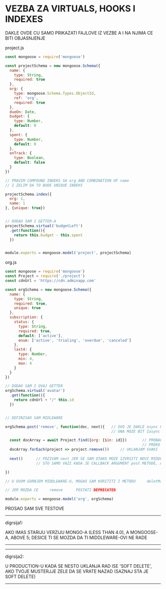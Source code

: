 # VEZBA ZA VIRTUALS, HOOKS I INDEXES

DAKLE OVDE CU SAMO PRIKAZATI FAJLOVE IZ VEZBE A I NA NJIMA CE BITI OBJASNJENJE

project.js

```javascript
const mongoose = require('mongoose')

const projectSchema = new mongoose.Schema({
  name: {
    type: String,
    required: true
  },
  org: {
    type: mongoose.Schema.Types.ObjectId,
    ref: 'org',
    required: true
  },
  dueOn: Date,
  budget: {
    type: Number,
    default: 0
  },
  spent: {
    type: Number,
    default: 0
  },
  onTrack: {
    type: Boolean,
    default: false
  }
})

// PRAVIM COMPOUND INDEKS SA org AND COMBINATION OF name
// I ZELIM DA TO BUDE UNIQUE INDEKS

projectSchema.index({
  org: 1,
  name: 1
}, {unique: true})


// DODAO SAM I GETTER-A
projectSchema.virtual('budgetLeft')
  .get(function(){
    return this.budget - this.spent
  })


module.exports = mongoose.model('project', projectSchema)

```

org.js

```javascript
const mongoose = require('mongoose')
const Project = require('./project')
const cdnUrl = 'https://cdn.adminapp.com'

const orgSchema = new mongoose.Schema({
  name: {
    type: String,
    required: true,
    unique: true
  },
  subscription: {
    status: {
      type: String,
      required: true,
      default: ['active'],
      enum: ['active', 'trialing', 'overdue', 'canceled']
    },
    last4: {
      type: Number,
      min: 4,
      max: 4
    }
  }
})

// DODAO SAM I OVAJ GETTER
orgSchema.virtual('avatar')
  .get(function(){
    return cdnUrl + "/" this.id
  })


// DEFINISAO SAM MIDLEWARE

orgSchema.post('remove', function(doc, next){   // OVO JE DAKLE async FUNKCIJA
                                                // ONA MOZE BIT Iasync FUNKCIJA, BITNO JE SAM ODA NE BUDE ARROW

  const docArray = await Project.find({org: {$in: id}})       // PRONALAZIM SVAKI DOKUMENT
                                                              // PREKO VREDNOSTI ID-JA REMOVED org-A
  docArray.forEach(project => project.remove())     // UKLANJAM SVAKI  project RELATED TO REMOVED org      
  
  next()      // POZIVAM next JER SE SAM OTAKO MOZE IZVRSITI NOVI MIDDLEWARE
              // STO SAMO VAZI KADA JE CALLBACK ARGUMENT post METODE, ASINHRONA FUNKCIJA 

})

// U OVOM GORNJEM MIDDLEWARE-U, MOGAO SAM KORITITI I METODU     deletMany, ILI findAndDelete

// JER MOZDA CE     remove      POSTATI DEPRECATED

module.exports = mongoose.model('org', orgSchema)
```

PROSAO SAM SVE TESTOVE


******

digrsija1:

AKO IMAS STARIJU VERZIJU MONGO-A (LESS THAN 4.0), A MONGOOSE-A, ABOVE 5; DESICE TI SE MOZDA DA TI MIDDLEWARE-OVI NE RADE

******

******

digrsija2:

U PRODUCTION-U KADA SE NESTO UKLANJA RAD ISE 'SOFT DELETE', AKO TVOJE MUSTERJJE ZELE DA SE VRATE NAZAD (SAZNAJ STA JE SOFT DELETE)

******